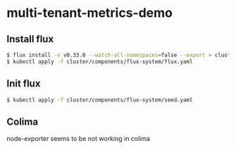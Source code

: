 # multi-tenant-metrics-demo

## Install flux

```bash
$ flux install -v v0.33.0 --watch-all-namespaces=false --export > cluster/components/flux-system/flux.yaml
$ kubectl apply -f cluster/components/flux-system/flux.yaml
```

## Init flux

```bash
$ kubectl apply -f cluster/components/flux-system/seed.yaml
```

## Colima

node-exporter seems to be not working in colima

